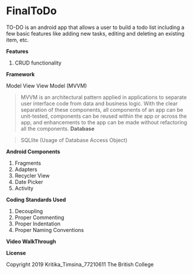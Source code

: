 # FinalToDo

TO-DO is an android app that allows a user to build a todo list including a few basic features like adding new tasks, editing and deleting an existing item, etc. 

**Features**
1. CRUD functionality

**Framework**

Model View View Model (MVVM)

> MVVM is an architectural pattern applied in applications to separate user interface code from data and business logic. With the clear separation of these components, all components of an app can be unit-tested, components can be reused within the app or across the app, and enhancements to the app can be made without refactoring all the components.
**Database**

> SQLlite (Usage of Database Access Object)

**Android Components**

1.  Fragments
2.  Adapters
3.  Recycler View
4.  Date Picker
5.  Activity

**Coding Standards Used**

1.  Decoupling
2.  Proper Commenting
3.  Proper Indentation
4.  Proper Naming Conventions

**Video WalkThrough**


**License**

Copyright 2019 Kritika_Timsina_77210611 The British College
